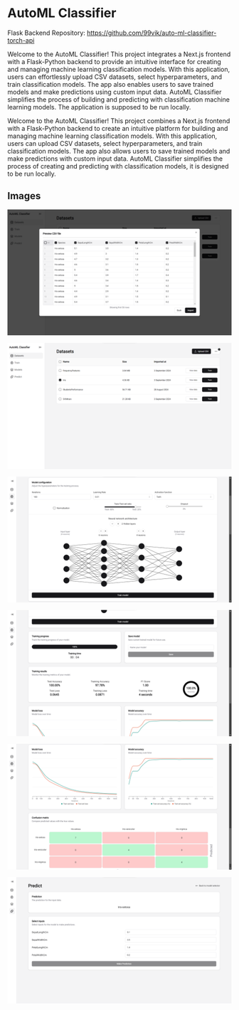 # AutoML Classifier

Flask Backend Repository: https://github.com/99vik/auto-ml-classifier-torch-api

Welcome to the AutoML Classifier! This project integrates a Next.js frontend with a Flask-Python backend to provide an intuitive interface for creating and managing machine learning classification models. With this application, users can effortlessly upload CSV datasets, select hyperparameters, and train classification models. The app also enables users to save trained models and make predictions using custom input data. AutoML Classifier simplifies the process of building and predicting with classification machine learning models. The application is supposed to be run locally.

Welcome to the AutoML Classifier! This project combines a Next.js frontend with a Flask-Python backend to create an intuitive platform for building and managing machine learning classification models. With this application, users can upload CSV datasets, select hyperparameters, and train classification models. The app also allows users to save trained models and make predictions with custom input data. AutoML Classifier simplifies the process of creating and predicting with classification models, it is designed to be run locally.

## Images

![alt text](public/appPhotos/img2.png)

![alt text](public/appPhotos/img1.png)

![alt text](public/appPhotos/img4.png)

![alt text](public/appPhotos/img5.png)

![alt text](public/appPhotos/img6.png)

![alt text](public/appPhotos/img8.png)

